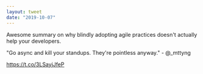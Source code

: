 ```yaml
---
layout: tweet
date: "2019-10-07"
---
```


Awesome summary on why blindly adopting agile practices doesn't actually help your developers.

"Go async and kill your standups. They're pointless anyway." - @\_mttyng

https://t.co/3LSayjJfeP
